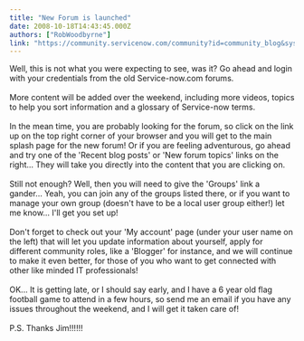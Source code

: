 ```yaml
---
title: "New Forum is launched"
date: 2008-10-18T14:43:45.000Z
authors: ["RobWoodbyrne"]
link: "https://community.servicenow.com/community?id=community_blog&sys_id=812e266ddbd0dbc01dcaf3231f9619fa"
---
```

<p>Well, this is not what you were expecting to see, was it? Go ahead and login with your credentials from the old Service-now.com forums.<br /><br />More content will be added over the weekend, including more videos, topics to help you sort information and a glossary of Service-now terms.<br /><br />In the mean time, you are probably looking for the forum, so click on the link up on the top right corner of your browser and you will get to the main splash page for the new forum! Or if you are feeling adventurous, go ahead and try one of the 'Recent blog posts' or 'New forum topics' links on the right... They will take you directly into the content that you are clicking on.<br /><br />Still not enough? Well, then you will need to give the 'Groups' link a gander... Yeah, you can join any of the groups listed there, or if you want to manage your own group (doesn't have to be a local user group either!) let me know... I'll get you set up!<br /><br />Don't forget to check out your 'My account' page (under your user name on the left) that will let you update information about yourself, apply for different community roles, like a 'Blogger' for instance, and we will continue to make it even better, for those of you who want to get connected with other like minded IT professionals!<br /><br />OK... It is getting late, or I should say early, and I have a 6 year old flag football game to attend in a few hours, so send me an email if you have any issues throughout the weekend, and I will get it taken care of!<br /><br />P.S. Thanks Jim!!!!!!</p>